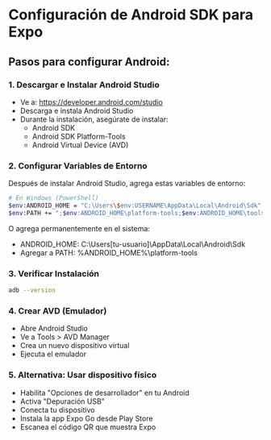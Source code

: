 # Configuración de Android SDK para Expo

## Pasos para configurar Android:

### 1. Descargar e Instalar Android Studio
- Ve a: https://developer.android.com/studio
- Descarga e instala Android Studio
- Durante la instalación, asegúrate de instalar:
  - Android SDK
  - Android SDK Platform-Tools
  - Android Virtual Device (AVD)

### 2. Configurar Variables de Entorno
Después de instalar Android Studio, agrega estas variables de entorno:

```bash
# En Windows (PowerShell)
$env:ANDROID_HOME = "C:\Users\$env:USERNAME\AppData\Local\Android\Sdk"
$env:PATH += ";$env:ANDROID_HOME\platform-tools;$env:ANDROID_HOME\tools;$env:ANDROID_HOME\tools\bin"
```

O agrega permanentemente en el sistema:
- ANDROID_HOME: C:\Users\[tu-usuario]\AppData\Local\Android\Sdk
- Agregar a PATH: %ANDROID_HOME%\platform-tools

### 3. Verificar Instalación
```bash
adb --version
```

### 4. Crear AVD (Emulador)
- Abre Android Studio
- Ve a Tools > AVD Manager
- Crea un nuevo dispositivo virtual
- Ejecuta el emulador

### 5. Alternativa: Usar dispositivo físico
- Habilita "Opciones de desarrollador" en tu Android
- Activa "Depuración USB"
- Conecta tu dispositivo
- Instala la app Expo Go desde Play Store
- Escanea el código QR que muestra Expo
